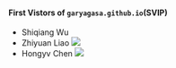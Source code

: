 #### First Vistors of `garyagasa.github.io`(SVIP)

- Shiqiang Wu
- Zhiyuan Liao
[![](https://pic1.imgdb.cn/item/68c6ef9fc5157e1a8801e35d.jpg)](https://pic1.imgdb.cn/item/68c6ef9fc5157e1a8801e35d.jpg)
- Hongyv Chen
![](https://pic1.imgdb.cn/item/68c6efa2c5157e1a8801e35e.jpg)